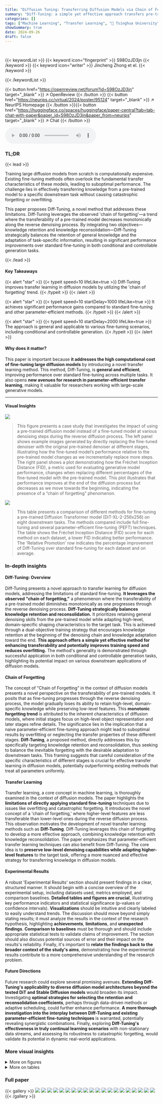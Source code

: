 ```yaml
---
title: "Diffusion Tuning: Transferring Diffusion Models via Chain of Forgetting"
summary: "Diff-Tuning: a simple yet effective approach transfers pre-trained diffusion models to various downstream tasks by leveraging the 'chain of forgetting' phenomenon, improving transferability and conver..."
categories: []
tags: ["Machine Learning", "Transfer Learning", "🏢 Tsinghua University",]
showSummary: true
date: 2024-09-26
draft: false
---
```


<br>

{{< keywordList >}}
{{< keyword icon="fingerprint" >}} S98OzJD3jn {{< /keyword >}}
{{< keyword icon="writer" >}} Jincheng Zhong et el. {{< /keyword >}}
 
{{< /keywordList >}}

{{< button href="https://openreview.net/forum?id=S98OzJD3jn" target="_blank" >}}
↗ OpenReview
{{< /button >}}
{{< button href="https://neurips.cc/virtual/2024/poster/95124" target="_blank" >}}
↗ NeurIPS Homepage
{{< /button >}}{{< button href="https://huggingface.co/spaces/huggingface/paper-central?tab=tab-chat-with-paper&paper_id=S98OzJD3jn&paper_from=neurips" target="_blank" >}}
↗ Chat
{{< /button >}}



<audio controls>
    <source src="https://ai-paper-reviewer.com/S98OzJD3jn/podcast.wav" type="audio/wav">
    Your browser does not support the audio element.
</audio>


### TL;DR


{{< lead >}}

Training large diffusion models from scratch is computationally expensive.  Existing fine-tuning methods often overlook the fundamental transfer characteristics of these models, leading to suboptimal performance.  The challenge lies in effectively transferring knowledge from a pre-trained model to a specific downstream task without causing catastrophic forgetting or overfitting.



This paper proposes Diff-Tuning, a novel method that addresses these limitations.  Diff-Tuning leverages the observed 'chain of forgetting'—a trend where the transferability of a pre-trained model decreases monotonically along the reverse denoising process. By integrating two objectives—knowledge retention and knowledge reconsolidation—Diff-Tuning strategically balances the retention of general knowledge and the adaptation of task-specific information, resulting in significant performance improvements over standard fine-tuning in both conditional and controllable generation tasks.

{{< /lead >}}


#### Key Takeaways

{{< alert "star" >}}
{{< typeit speed=10 lifeLike=true >}} Diff-Tuning improves transfer learning in diffusion models by utilizing the 'chain of forgetting' trend. {{< /typeit >}}
{{< /alert >}}

{{< alert "star" >}}
{{< typeit speed=10 startDelay=1000 lifeLike=true >}} It achieves significant performance gains compared to standard fine-tuning and other parameter-efficient methods. {{< /typeit >}}
{{< /alert >}}

{{< alert "star" >}}
{{< typeit speed=10 startDelay=2000 lifeLike=true >}} The approach is general and applicable to various fine-tuning scenarios, including conditional and controllable generation. {{< /typeit >}}
{{< /alert >}}

#### Why does it matter?
This paper is important because **it addresses the high computational cost of fine-tuning large diffusion models** by introducing a novel transfer learning method.  This method, Diff-Tuning, is **general and efficient**, improving performance over standard fine-tuning across multiple tasks.  It also opens **new avenues for research in parameter-efficient transfer learning**, making it valuable for researchers working with large-scale generative models.

------
#### Visual Insights



![](https://ai-paper-reviewer.com/S98OzJD3jn/figures_2_1.jpg)

> This figure presents a case study that investigates the impact of using a pre-trained diffusion model instead of a fine-tuned model at various denoising steps during the reverse diffusion process. The left panel shows example images generated by directly replacing the fine-tuned denoiser with the original pre-trained denoiser at different stages, illustrating how the fine-tuned model’s performance relative to the pre-trained model changes as we incrementally replace more steps. The right panel shows a plot demonstrating how the Fréchet Inception Distance (FID), a metric used for evaluating generative model performance, changes when replacing different percentages of the fine-tuned model with the pre-trained model. This plot illustrates that performance improves at the end of the diffusion process but decreases as we move towards the beginning, indicating the presence of a “chain of forgetting” phenomenon.





![](https://ai-paper-reviewer.com/S98OzJD3jn/tables_6_1.jpg)

> This table presents a comparison of different methods for fine-tuning a pre-trained Diffusion Transformer model (DiT-XL-2-256x256) on eight downstream tasks.  The methods compared include full fine-tuning and several parameter-efficient fine-tuning (PEFT) techniques.  The table shows the Fréchet Inception Distance (FID) score for each method on each dataset, a lower FID indicating better performance.  The 'Relative Promotion' row indicates the percentage improvement of Diff-Tuning over standard fine-tuning for each dataset and on average.





### In-depth insights


#### Diff-Tuning: Overview
Diff-Tuning presents a novel approach to transfer learning for diffusion models, addressing the limitations of standard fine-tuning.  **It leverages the observed "chain of forgetting,"** a phenomenon where the transferability of a pre-trained model diminishes monotonically as one progresses through the reverse denoising process.  **Diff-Tuning strategically balances knowledge retention and reconsolidation.** It prioritizes retaining general denoising skills from the pre-trained model while adapting high-level, domain-specific shaping characteristics to the target task. This is achieved through a dual-objective training strategy that encourages knowledge retention at the beginning of the denoising chain and knowledge adaptation toward the end. **This approach offers a simple yet effective method for enhancing transferability and potentially improves training speed and reduces overfitting.**  The method's generality is demonstrated through successful application in both conditional and controllable generation tasks, highlighting its potential impact on various downstream applications of diffusion models.

#### Chain of Forgetting
The concept of "Chain of Forgetting" in the context of diffusion models presents a novel perspective on the transferability of pre-trained models.  It posits that as fine-tuning progresses through the reverse denoising process, the model gradually loses its ability to retain high-level, domain-specific knowledge while preserving low-level features.  This **monotonic forgetting trend** is attributed to the inherent characteristics of diffusion models, where initial stages focus on high-level object representation and later stages refine details. The significance lies in the implication that a naive parameter-efficient fine-tuning approach might lead to suboptimal results by overfitting or neglecting the transfer properties of these different stages.  **Diff-Tuning**, a proposed method, directly addresses this by specifically targeting knowledge retention and reconsolidation, thus seeking to balance the inevitable forgetting with the desirable adaptation to downstream tasks.  This framing suggests that careful consideration of the specific characteristics of different stages is crucial for effective transfer learning in diffusion models, potentially outperforming existing methods that treat all parameters uniformly.

#### Transfer Learning
Transfer learning, a core concept in machine learning, is thoroughly examined in the context of diffusion models.  The paper highlights the **limitations of directly applying standard fine-tuning** techniques due to issues like overfitting and catastrophic forgetting.  It introduces the novel concept of a 'chain of forgetting,' where higher-level features are less transferable than lower-level ones during the reverse diffusion process.  This observation motivates the development of novel transfer learning methods such as **Diff-Tuning**. Diff-Tuning leverages this chain of forgetting to develop a more effective approach, combining knowledge retention with knowledge reconsolidation.  The paper emphasizes that parameter-efficient transfer learning techniques can also benefit from Diff-Tuning. The core idea is to **preserve low-level denoising capabilities while adapting higher-level features** to the target task, offering a more nuanced and effective strategy for transferring knowledge in diffusion models. 

#### Experimental Results
A robust 'Experimental Results' section should present findings in a clear, structured manner.  It should begin with a concise overview of the experimental setup, including datasets used, metrics employed, and comparison baselines.  **Detailed tables and figures are crucial**, illustrating key performance indicators and statistical significance (p-values or confidence intervals).  **Visualizations** should be intuitive and clearly labeled to easily understand trends.  The discussion should move beyond simply stating results; it must analyze the results in the context of the research hypothesis, highlighting **achievements**, **limitations**, and **unexpected findings**.  **Comparison to baselines** must be thorough and should include appropriate statistical tests to validate claims of improvement. The section should also discuss potential sources of error and their impact on the results's reliability. Finally, it's important to **relate the findings back to the broader context of the study's aims**, demonstrating how the experimental results contribute to a more comprehensive understanding of the research problem.

#### Future Directions
Future research could explore several promising avenues. **Extending Diff-Tuning's applicability to diverse diffusion model architectures beyond the tested DiT and Stable Diffusion models** would broaden its impact.  Investigating **optimal strategies for selecting the retention and reconsolidation coefficients**, perhaps through data-driven methods or adaptive scheduling, could further enhance performance.  **A more thorough investigation into the interplay between Diff-Tuning and existing parameter-efficient fine-tuning techniques** is warranted, potentially revealing synergistic combinations.  Finally, exploring **Diff-Tuning's effectiveness in truly continual learning scenarios** with non-stationary data streams, and assessing its robustness to catastrophic forgetting, would validate its potential in dynamic real-world applications.


### More visual insights

<details>
<summary>More on figures
</summary>


![](https://ai-paper-reviewer.com/S98OzJD3jn/figures_4_1.jpg)

> This figure illustrates the concept of 'chain of forgetting' in diffusion models.  The left side shows a diffusion model's reverse process, where noise is progressively removed to generate an image. As the process moves from high-level noise to low-level noise (from left to right), the model's ability to generalize to new domains decreases (forgetting trend). The right side presents Diff-Tuning's strategy. First, knowledge from a pre-trained model is preserved in a 'knowledge bank' (a). Then, Diff-Tuning integrates 'knowledge retention' (preserving the general denoising capabilities of the pre-trained model) and 'knowledge reconsolidation' (adapting the model to downstream task-specific domains) during fine-tuning (b), effectively balancing forgetting and retention by utilizing the chain of forgetting trend.


![](https://ai-paper-reviewer.com/S98OzJD3jn/figures_6_1.jpg)

> The figure shows a case study evaluating the dissimilarities between conditions to infer the occurrence of sudden convergence in ControlNet fine-tuning.  The x-axis represents the training steps, and the y-axis represents the Mean Squared Error (MSE). Two lines are plotted: one for the baseline ControlNet fine-tuning and one for the Diff-Tuning method. The Diff-Tuning line shows a steeper drop in MSE, indicating faster convergence.  A horizontal dashed line marks a picked threshold to define the sudden convergence. The points where the lines cross the threshold are marked with yellow circles. The red oval highlights the 'sudden convergence' region where the MSE drops significantly.


![](https://ai-paper-reviewer.com/S98OzJD3jn/figures_7_1.jpg)

> This figure shows a qualitative comparison of Diff-Tuning and standard ControlNet on five different control conditions: Edge, Sketch, Depth, Normal, and Segmentation.  For each condition, sample images generated at various training steps are displayed. Red boxes highlight the point at which 'sudden convergence' occurs—the point where the model rapidly acquires the ability to generate images that accurately reflect the control condition.  The figure demonstrates that Diff-Tuning consistently reaches sudden convergence significantly faster than standard ControlNet, suggesting a more efficient transfer learning process.


![](https://ai-paper-reviewer.com/S98OzJD3jn/figures_8_1.jpg)

> This figure shows three subfigures that analyze the performance of Diff-Tuning in comparison to standard fine-tuning and DiffFit. Subfigure (a) shows the FID (Fréchet Inception Distance) scores for several downstream datasets for each method, demonstrating the superior performance of Diff-Tuning. Subfigures (b) and (c) present the EWC (Elastic Weight Consolidation) values, a measure of catastrophic forgetting. The total EWC and average EWC across all tunable parameters are shown for the different methods. These subfigures show that Diff-Tuning achieves lower EWC values compared to the other methods, indicating less catastrophic forgetting.


![](https://ai-paper-reviewer.com/S98OzJD3jn/figures_8_2.jpg)

> This figure presents four subplots, each showing a different analysis related to the Diff-Tuning method. (a) Convergence analysis on SUN397 dataset shows the FID scores over training steps for various methods, highlighting Diff-Tuning's faster convergence. (b) Ablation study on DF20M dataset demonstrates the impact of individual components (retention and reconsolidation) of Diff-Tuning, showing their complementary roles. (c) Sensitivity analysis on the Stanford Cars dataset explores the influence of the reconsolidation coefficient function ψ(t), which relates to the chain of forgetting. (d) Analysis of the number of samples in memory shows the relationship between the number of samples in the augmented dataset and the performance, indicating a point of diminishing returns.


![](https://ai-paper-reviewer.com/S98OzJD3jn/figures_9_1.jpg)

> This figure shows three subfigures demonstrating different aspects of Diff-Tuning. Subfigure (a) illustrates the effect of the size of the augmented dataset on the model's performance for CUB-Bird and Stanford Cars datasets. It shows that increasing the size of the augmented dataset improves performance, but there are diminishing returns. Subfigure (b) demonstrates the influence of the number of sampling steps used in generating the augmented dataset. It shows that increasing the number of sampling steps also improves performance, but again there are diminishing returns.  Subfigure (c) shows the results of using Diff-Tuning in a continual learning setup using the Evolving Image Search dataset. It shows that the model's performance is consistently better when using Diff-Tuning than when using standard fine-tuning across multiple time periods.


![](https://ai-paper-reviewer.com/S98OzJD3jn/figures_15_1.jpg)

> This figure displays sample images from eight different datasets used in the paper for class-conditional image generation experiments.  Each dataset represents a unique set of visual categories: Food101 (food items), SUN397 (scenes), DF20M (fungi), Caltech101 (objects), CUB-200-2011 (birds), ArtBench10 (artwork styles), Oxford Flowers (flowers), and Stanford Cars (cars). The images illustrate the variety and complexity of visual data used to evaluate the proposed method.


![](https://ai-paper-reviewer.com/S98OzJD3jn/figures_18_1.jpg)

> This figure shows two plots. The left plot is a case study of directly replacing the denoiser with the original pre-trained model on lightly disturbed data. It demonstrates the concept that a pre-trained model acts as a universal denoiser for lightly corrupted data, capable of recognizing and refining subtle distortions. The right plot shows the change in Fréchet Inception Distance (FID) as the denoising steps are incrementally replaced by the original pre-trained model, demonstrating the concept of 'chain of forgetting'.


![](https://ai-paper-reviewer.com/S98OzJD3jn/figures_20_1.jpg)

> This figure shows a qualitative comparison of the results obtained using Diff-Tuning and standard ControlNet on five different control conditions.  For each condition (Edge, Sketch, Depth, Normal, Segmentation), it displays image samples generated at various training steps. The red boxes highlight the training steps where 'sudden convergence' is observed; that is, where the model abruptly starts generating high-quality images corresponding to the control condition. The comparison visually demonstrates that Diff-Tuning achieves 'sudden convergence' much faster than the standard ControlNet, indicating that Diff-Tuning enhances the speed and quality of controllable generation in diffusion models.


![](https://ai-paper-reviewer.com/S98OzJD3jn/figures_20_2.jpg)

> This figure compares image generation results using standard ControlNet and Diff-Tuning ControlNet with edge control. Diff-Tuning produces images with better quality and more detail, despite having a lower Structural Similarity Index (SSIM) score than the standard ControlNet. This demonstrates that the SSIM metric does not fully capture the nuanced aspects of image quality and the importance of incorporating human assessment in evaluating generation quality. 


</details>




<details>
<summary>More on tables
</summary>


![](https://ai-paper-reviewer.com/S98OzJD3jn/tables_7_1.jpg)
> This table presents the results of an experiment comparing the number of steps to reach sudden convergence for standard ControlNet fine-tuning and ControlNet fine-tuning with Diff-Tuning applied.  Five different control conditions (Sketch, Normal, Depth, Edge, and Segmentation) were tested using the Stable Diffusion model.  The table shows the average number of steps needed for sudden convergence across all conditions and the percentage improvement achieved by using Diff-Tuning.

![](https://ai-paper-reviewer.com/S98OzJD3jn/tables_16_1.jpg)
> This table presents a comparison of different methods for fine-tuning a pre-trained Diffusion Transformer (DiT) model on eight downstream tasks.  The table shows the Fréchet Inception Distance (FID) scores achieved by each method.  The methods compared include full fine-tuning, several parameter-efficient fine-tuning (PEFT) methods, and the proposed Diff-Tuning method.  Lower FID scores indicate better performance. The table highlights the improvement achieved by Diff-Tuning compared to other methods, particularly standard fine-tuning.

![](https://ai-paper-reviewer.com/S98OzJD3jn/tables_16_2.jpg)
> This table lists the hyperparameters used in the experiments described in the paper.  It shows hyperparameters used for both class-conditional generation and controlled generation experiments, specifying different settings for the backbone model, image size, batch size, learning rate, optimizer, number of training steps, validation interval, number of sampling steps and the augmented dataset size used in Diff-Tuning.

![](https://ai-paper-reviewer.com/S98OzJD3jn/tables_17_1.jpg)
> This table compares the Fréchet Inception Distance (FID) scores achieved by three different methods on the CUB-Bird and Standard Cars datasets.  The methods are: Vanilla Fine-tuning (standard fine-tuning), Diff-Tuning with augmented data (using an augmented dataset for knowledge retention), and Diff-Tuning with KD (using knowledge distillation for knowledge retention).  The table shows that Diff-Tuning, in both its augmented data and KD variants, significantly outperforms standard fine-tuning in terms of FID scores, demonstrating its effectiveness in improving the transferability of pre-trained diffusion models.

![](https://ai-paper-reviewer.com/S98OzJD3jn/tables_17_2.jpg)
> This table presents a comparison of different fine-tuning methods on eight downstream tasks using a pre-trained DiT-XL-2-256x256 model.  It shows the Fréchet Inception Distance (FID) scores achieved by various methods, including full fine-tuning and several parameter-efficient fine-tuning (PEFT) techniques. The results highlight the performance of the proposed Diff-Tuning method compared to existing state-of-the-art approaches.

![](https://ai-paper-reviewer.com/S98OzJD3jn/tables_18_1.jpg)
> This table presents the results of fine-tuning the Energy-based Diffusion Model (EDM) on the CIFAR-10 dataset after pre-training on the ImageNet dataset.  It compares the Fréchet Inception Distance (FID) score achieved using standard fine-tuning ('Vanilla') against the FID score obtained using the proposed Diff-Tuning method. The lower FID score indicates better performance in image generation.

![](https://ai-paper-reviewer.com/S98OzJD3jn/tables_19_1.jpg)
> This table presents the number of steps required to reach 'sudden convergence' for ControlNet and ControlNet enhanced with Diff-Tuning across five different control conditions (Sketch, Normal, Depth, Edge, and Segmentation on COCO/ADE20k datasets).  Sudden convergence refers to the point where ControlNet abruptly gains the ability to synthesize images according to the specified control conditions, rather than learning gradually.  The table highlights the significant improvement in convergence speed achieved by Diff-Tuning compared to the standard ControlNet.

</details>




### Full paper

{{< gallery >}}
<img src="https://ai-paper-reviewer.com/S98OzJD3jn/1.png" class="grid-w50 md:grid-w33 xl:grid-w25" />
<img src="https://ai-paper-reviewer.com/S98OzJD3jn/2.png" class="grid-w50 md:grid-w33 xl:grid-w25" />
<img src="https://ai-paper-reviewer.com/S98OzJD3jn/3.png" class="grid-w50 md:grid-w33 xl:grid-w25" />
<img src="https://ai-paper-reviewer.com/S98OzJD3jn/4.png" class="grid-w50 md:grid-w33 xl:grid-w25" />
<img src="https://ai-paper-reviewer.com/S98OzJD3jn/5.png" class="grid-w50 md:grid-w33 xl:grid-w25" />
<img src="https://ai-paper-reviewer.com/S98OzJD3jn/6.png" class="grid-w50 md:grid-w33 xl:grid-w25" />
<img src="https://ai-paper-reviewer.com/S98OzJD3jn/7.png" class="grid-w50 md:grid-w33 xl:grid-w25" />
<img src="https://ai-paper-reviewer.com/S98OzJD3jn/8.png" class="grid-w50 md:grid-w33 xl:grid-w25" />
<img src="https://ai-paper-reviewer.com/S98OzJD3jn/9.png" class="grid-w50 md:grid-w33 xl:grid-w25" />
<img src="https://ai-paper-reviewer.com/S98OzJD3jn/10.png" class="grid-w50 md:grid-w33 xl:grid-w25" />
<img src="https://ai-paper-reviewer.com/S98OzJD3jn/11.png" class="grid-w50 md:grid-w33 xl:grid-w25" />
<img src="https://ai-paper-reviewer.com/S98OzJD3jn/12.png" class="grid-w50 md:grid-w33 xl:grid-w25" />
<img src="https://ai-paper-reviewer.com/S98OzJD3jn/13.png" class="grid-w50 md:grid-w33 xl:grid-w25" />
<img src="https://ai-paper-reviewer.com/S98OzJD3jn/14.png" class="grid-w50 md:grid-w33 xl:grid-w25" />
<img src="https://ai-paper-reviewer.com/S98OzJD3jn/15.png" class="grid-w50 md:grid-w33 xl:grid-w25" />
<img src="https://ai-paper-reviewer.com/S98OzJD3jn/16.png" class="grid-w50 md:grid-w33 xl:grid-w25" />
<img src="https://ai-paper-reviewer.com/S98OzJD3jn/17.png" class="grid-w50 md:grid-w33 xl:grid-w25" />
<img src="https://ai-paper-reviewer.com/S98OzJD3jn/18.png" class="grid-w50 md:grid-w33 xl:grid-w25" />
<img src="https://ai-paper-reviewer.com/S98OzJD3jn/19.png" class="grid-w50 md:grid-w33 xl:grid-w25" />
<img src="https://ai-paper-reviewer.com/S98OzJD3jn/20.png" class="grid-w50 md:grid-w33 xl:grid-w25" />
{{< /gallery >}}